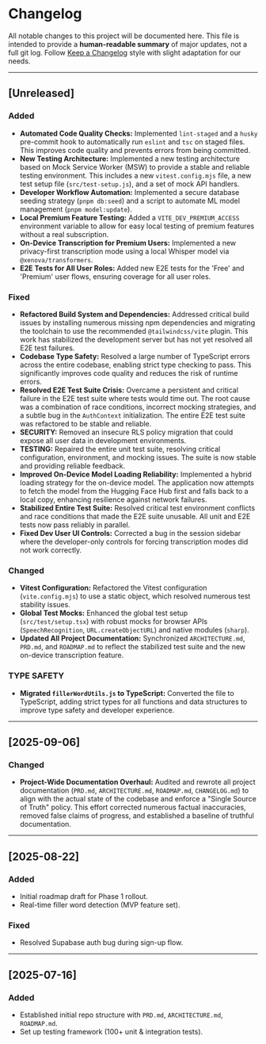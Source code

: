 # Changelog

All notable changes to this project will be documented here.
This file is intended to provide a **human-readable summary** of major updates, not a full git log.
Follow [Keep a Changelog](https://keepachangelog.com/en/1.1.0/) style with slight adaptation for our needs.

---

## [Unreleased]
### Added
- **Automated Code Quality Checks:** Implemented `lint-staged` and a `husky` pre-commit hook to automatically run `eslint` and `tsc` on staged files. This improves code quality and prevents errors from being committed.
- **New Testing Architecture:** Implemented a new testing architecture based on Mock Service Worker (MSW) to provide a stable and reliable testing environment. This includes a new `vitest.config.mjs` file, a new test setup file (`src/test-setup.js`), and a set of mock API handlers.
- **Developer Workflow Automation:** Implemented a secure database seeding strategy (`pnpm db:seed`) and a script to automate ML model management (`pnpm model:update`).
- **Local Premium Feature Testing:** Added a `VITE_DEV_PREMIUM_ACCESS` environment variable to allow for easy local testing of premium features without a real subscription.
- **On-Device Transcription for Premium Users:** Implemented a new privacy-first transcription mode using a local Whisper model via `@xenova/transformers`.
- **E2E Tests for All User Roles:** Added new E2E tests for the 'Free' and 'Premium' user flows, ensuring coverage for all user roles.

### Fixed
- **Refactored Build System and Dependencies:** Addressed critical build issues by installing numerous missing npm dependencies and migrating the toolchain to use the recommended `@tailwindcss/vite` plugin. This work has stabilized the development server but has not yet resolved all E2E test failures.
- **Codebase Type Safety:** Resolved a large number of TypeScript errors across the entire codebase, enabling strict type checking to pass. This significantly improves code quality and reduces the risk of runtime errors.
- **Resolved E2E Test Suite Crisis:** Overcame a persistent and critical failure in the E2E test suite where tests would time out. The root cause was a combination of race conditions, incorrect mocking strategies, and a subtle bug in the `AuthContext` initialization. The entire E2E test suite was refactored to be stable and reliable.
- **SECURITY:** Removed an insecure RLS policy migration that could expose all user data in development environments.
- **TESTING:** Repaired the entire unit test suite, resolving critical configuration, environment, and mocking issues. The suite is now stable and providing reliable feedback.
- **Improved On-Device Model Loading Reliability:** Implemented a hybrid loading strategy for the on-device model. The application now attempts to fetch the model from the Hugging Face Hub first and falls back to a local copy, enhancing resilience against network failures.
- **Stabilized Entire Test Suite:** Resolved critical test environment conflicts and race conditions that made the E2E suite unusable. All unit and E2E tests now pass reliably in parallel.
- **Fixed Dev User UI Controls:** Corrected a bug in the session sidebar where the developer-only controls for forcing transcription modes did not work correctly.

### Changed
- **Vitest Configuration:** Refactored the Vitest configuration (`vite.config.mjs`) to use a static object, which resolved numerous test stability issues.
- **Global Test Mocks:** Enhanced the global test setup (`src/test/setup.tsx`) with robust mocks for browser APIs (`SpeechRecognition`, `URL.createObjectURL`) and native modules (`sharp`).
- **Updated All Project Documentation:** Synchronized `ARCHITECTURE.md`, `PRD.md`, and `ROADMAP.md` to reflect the stabilized test suite and the new on-device transcription feature.

### TYPE SAFETY
- **Migrated `fillerWordUtils.js` to TypeScript:** Converted the file to TypeScript, adding strict types for all functions and data structures to improve type safety and developer experience.

---

## [2025-09-06]
### Changed
- **Project-Wide Documentation Overhaul:** Audited and rewrote all project documentation (`PRD.md`, `ARCHITECTURE.md`, `ROADMAP.md`, `CHANGELOG.md`) to align with the actual state of the codebase and enforce a "Single Source of Truth" policy. This effort corrected numerous factual inaccuracies, removed false claims of progress, and established a baseline of truthful documentation.

---

## [2025-08-22]
### Added
- Initial roadmap draft for Phase 1 rollout.
- Real-time filler word detection (MVP feature set).

### Fixed
- Resolved Supabase auth bug during sign-up flow.

---

## [2025-07-16]
### Added
- Established initial repo structure with `PRD.md`, `ARCHITECTURE.md`, `ROADMAP.md`.
- Set up testing framework (100+ unit & integration tests).
